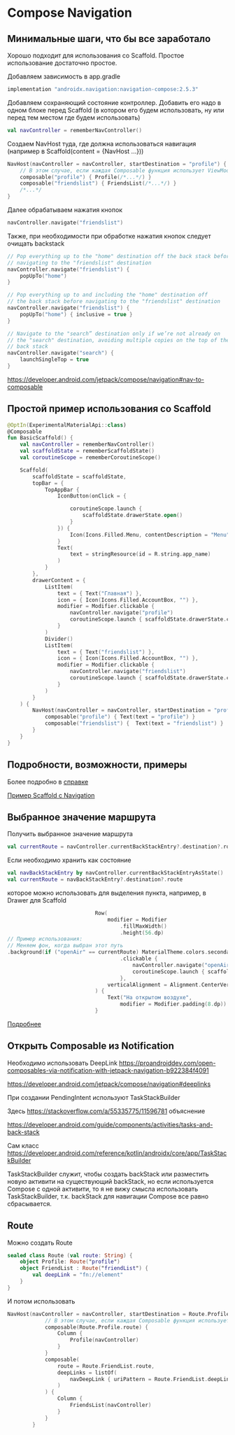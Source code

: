 # Compose Navigation

## Минимальные шаги, что бы все заработало

Хорошо подходит для использования со Scaffold. Простое использование достаточно простое.

Добавляем зависимость в app.gradle

```groovy
implementation "androidx.navigation:navigation-compose:2.5.3"
```

Добавляем сохраняющий состояние контроллер. Добавить его надо в одном блоке перед Scaffold (в котором его будем использовать, ну или перед тем местом где будем использовать)

```kotlin
val navController = rememberNavController()
```

Создаем NavHost туда, где должна использоваться навигация (например в Scaffold(content = {NavHost ...}))

```kotlin
NavHost(navController = navController, startDestination = "profile") {
    // В этом случае, если каждая Composable функция использует ViewModel, то это будет не одна ViewModel, а независимые, при этом, также при каждом новом вызове Dectination, также будет создаваться новая ViewModel, т.к. у каждого маршрута свой скоуп (временная область, временный специальный контекст)
    composable("profile") { Profile(/*...*/) }
    composable("friendslist") { FriendsList(/*...*/) }
    /*...*/
}
```

Далее обрабатываем нажатия кнопок

```kotlin
navController.navigate("friendslist")
```

Также, при необходимости при обработке нажатия кнопок следует очищать backstack

```kotlin
// Pop everything up to the "home" destination off the back stack before
// navigating to the "friendslist" destination
navController.navigate("friendslist") {
    popUpTo("home")
}

// Pop everything up to and including the "home" destination off
// the back stack before navigating to the "friendslist" destination
navController.navigate("friendslist") {
    popUpTo("home") { inclusive = true }
}

// Navigate to the "search” destination only if we’re not already on
// the "search" destination, avoiding multiple copies on the top of the
// back stack
navController.navigate("search") {
    launchSingleTop = true
}
```

https://developer.android.com/jetpack/compose/navigation#nav-to-composable

## Простой пример использования co Scaffold

```kotlin
@OptIn(ExperimentalMaterialApi::class)
@Composable
fun BasicScaffold() {
    val navController = rememberNavController()
    val scaffoldState = rememberScaffoldState()
    val coroutineScope = rememberCoroutineScope()

    Scaffold(
        scaffoldState = scaffoldState,
        topBar = {
            TopAppBar {
                IconButton(onClick = {

                    coroutineScope.launch {
                        scaffoldState.drawerState.open()
                    }
                }) {
                    Icon(Icons.Filled.Menu, contentDescription = "Menu")
                }
                Text(
                    text = stringResource(id = R.string.app_name)
                )
            }
        },
        drawerContent = {
            ListItem(
                text = { Text("Главная") },
                icon = { Icon(Icons.Filled.AccountBox, "") },
                modifier = Modifier.clickable {
                    navController.navigate("profile")
                    coroutineScope.launch { scaffoldState.drawerState.close() }
                }
            )
            Divider()
            ListItem(
                text = { Text("friendslist") },
                icon = { Icon(Icons.Filled.AccountBox, "") },
                modifier = Modifier.clickable {
                    navController.navigate("friendslist")
                    coroutineScope.launch { scaffoldState.drawerState.close() }
                }
            )
        }
    ) {
        NavHost(navController = navController, startDestination = "profile") {
            composable("profile") { Text(text = "profile") }
            composable("friendslist") {  Text(text = "friendslist") }
        }
    }
}
```

## Подробности, возможности, примеры

Более подробно в [справке](https://developer.android.com/jetpack/compose/navigation)

[Пример Scaffold с Navigation](https://stackoverflow.com/a/73295465/11596781)

## Выбранное значение маршрута

Получить выбранное значение маршрута

```kotlin
val currentRoute = navController.currentBackStackEntry?.destination?.route
```

Если необходимо хранить как состояние

```kotlin
val navBackStackEntry by navController.currentBackStackEntryAsState()
val currentRoute = navBackStackEntry?.destination?.route
```

которое можно использовать для выделения пункта, например, в Drawer для Scaffold

```kotlin
                            Row(
                                modifier = Modifier
                                    .fillMaxWidth()
                                    .height(56.dp)
// Пример использования:
// Меняем фон, когда выбран этот путь
.background(if ("openAir" == currentRoute) MaterialTheme.colors.secondary else colorResource(id = android.R.color.transparent))
                                    .clickable {
                                        navController.navigate("openAir")
                                        coroutineScope.launch { scaffoldState.drawerState.close() }
                                    },
                                verticalAlignment = Alignment.CenterVertically,
                            ) {
                                Text("На открытом воздухе",
                                    modifier = Modifier.padding(8.dp))
                            }
```

[Подробнее](https://stackoverflow.com/questions/66493551/jetpack-compose-navigation-get-route-of-current-destination-as-string)

## Открыть Composable из Notification

Необходимо использовать DeepLink https://proandroiddev.com/open-composables-via-notification-with-jetpack-navigation-b922384f4091

https://developer.android.com/jetpack/compose/navigation#deeplinks

При создании PendingIntent используют TaskStackBuilder 

Здесь https://stackoverflow.com/a/55335775/11596781 объяснение

https://developer.android.com/guide/components/activities/tasks-and-back-stack

Сам класс https://developer.android.com/reference/kotlin/androidx/core/app/TaskStackBuilder

TaskStackBuilder служит, чтобы создать backStack или разместить новую активити на существующий backStack, но если используется Compose с одной активити, то я не вижу смысла использовать TaskStackBuilder, т.к. backStack для навигации Compose все равно сбрасывается.

## Route

Можно создать Route

```kotlin
sealed class Route (val route: String) {
    object Profile: Route("profile")
    object FriendList : Route("friendList") {
        val deepLink = "fn://element"
    }
}
```

И потом использовать

```kotlin
NavHost(navController = navController, startDestination = Route.Profile.route) {
            // В этом случае, если каждая Composable функция использует ViewModel, то это будет не одна ViewModel, а независимые, при этом, также при каждом новом вызове Dectination, также будет создаваться новая ViewModel, т.к. у каждого маршрута свой скоуп (временная область, временный специальный контекст)
            composable(Route.Profile.route) {
                Column {
                    Profile(navController)
                }
            }
            composable(
                route = Route.FriendList.route,
                deepLinks = listOf(
                    navDeepLink { uriPattern = Route.FriendList.deepLink }
                )
            ) {
                Column {
                    FriendsList(navController)
                }
            }
        }
```